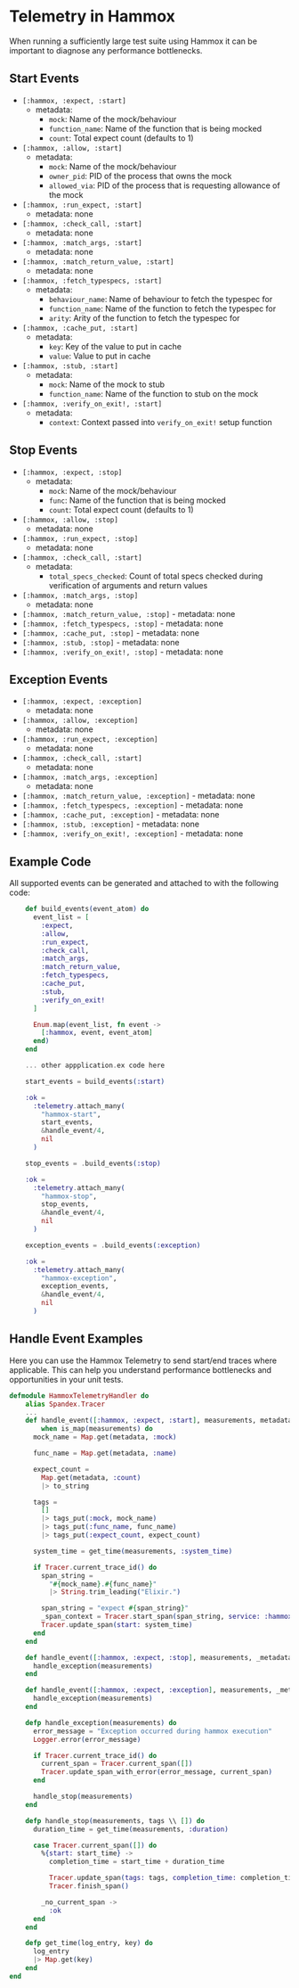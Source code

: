 # Telemetry in Hammox
  When running a sufficiently large test suite using Hammox it can be important to diagnose any performance bottlenecks.
## Start Events
  - `[:hammox, :expect, :start]`
    - metadata:
      - `mock`: Name of the mock/behaviour
      - `function_name`: Name of the function that is being mocked
      - `count`: Total expect count (defaults to 1)
  - `[:hammox, :allow, :start]`
    - metadata:
      - `mock`: Name of the mock/behaviour
      - `owner_pid`: PID of the process that owns the mock
      - `allowed_via`: PID of the process that is requesting allowance of the mock
  - `[:hammox, :run_expect, :start]`
    - metadata: none
  - `[:hammox, :check_call, :start]`
    - metadata: none
  - `[:hammox, :match_args, :start]`
    - metadata: none
  - `[:hammox, :match_return_value, :start]`
    - metadata: none
  - `[:hammox, :fetch_typespecs, :start]`
    - metadata:
      - `behaviour_name`: Name of behaviour to fetch the typespec for
      - `function_name`: Name of the function to fetch the typespec for
      - `arity`: Arity of the function to fetch the typespec for
  - `[:hammox, :cache_put, :start]`
    - metadata:
      - `key`: Key of the value to put in cache
      - `value`: Value to put in cache
  - `[:hammox, :stub, :start]`
    - metadata:
      - `mock`: Name of the mock to stub
      - `function_name`: Name of the function to stub on the mock
  - `[:hammox, :verify_on_exit!, :start]`
    - metadata:
      - `context`: Context passed into `verify_on_exit!` setup function

## Stop Events
  - `[:hammox, :expect, :stop]`
    - metadata:
      - `mock`: Name of the mock/behaviour
      - `func`: Name of the function that is being mocked
      - `count`: Total expect count (defaults to 1)
  - `[:hammox, :allow, :stop]`
    - metadata: none
  - `[:hammox, :run_expect, :stop]`
    - metadata: none
  - `[:hammox, :check_call, :start]`
    - metadata:
      - `total_specs_checked`: Count of total specs checked during verification of arguments and return values
  - `[:hammox, :match_args, :stop]`
    - metadata: none
  -  `[:hammox, :match_return_value, :stop]`
    - metadata: none
  -  `[:hammox, :fetch_typespecs, :stop]`
    - metadata: none
  -  `[:hammox, :cache_put, :stop]`
    - metadata: none
  -  `[:hammox, :stub, :stop]`
    - metadata: none
  -  `[:hammox, :verify_on_exit!, :stop]`
    - metadata: none

## Exception Events
  - `[:hammox, :expect, :exception]`
    - metadata: none
  - `[:hammox, :allow, :exception]`
    - metadata: none
  - `[:hammox, :run_expect, :exception]`
    - metadata: none
  - `[:hammox, :check_call, :start]`
    - metadata: none
  - `[:hammox, :match_args, :exception]`
    - metadata: none
  -  `[:hammox, :match_return_value, :exception]`
    - metadata: none
  -  `[:hammox, :fetch_typespecs, :exception]`
    - metadata: none
  -  `[:hammox, :cache_put, :exception]`
    - metadata: none
  -  `[:hammox, :stub, :exception]`
    - metadata: none
  -  `[:hammox, :verify_on_exit!, :exception]`
    - metadata: none

## Example Code
  All supported events can be generated and attached to with the following code:
  ```elixir
      def build_events(event_atom) do
        event_list = [
          :expect,
          :allow,
          :run_expect,
          :check_call,
          :match_args,
          :match_return_value,
          :fetch_typespecs,
          :cache_put,
          :stub,
          :verify_on_exit!
        ]

        Enum.map(event_list, fn event ->
          [:hammox, event, event_atom]
        end)
      end

      ... other appplication.ex code here

      start_events = build_events(:start)

      :ok =
        :telemetry.attach_many(
          "hammox-start",
          start_events,
          &handle_event/4,
          nil
        )

      stop_events = .build_events(:stop)

      :ok =
        :telemetry.attach_many(
          "hammox-stop",
          stop_events,
          &handle_event/4,
          nil
        )

      exception_events = .build_events(:exception)

      :ok =
        :telemetry.attach_many(
          "hammox-exception",
          exception_events,
          &handle_event/4,
          nil
        )
  ```
## Handle Event Examples
  Here you can use the Hammox Telemetry to send start/end traces where applicable. This can help you understand performance bottlenecks and opportunities in your unit tests.
  ```elixir
  defmodule HammoxTelemetryHandler do
	  alias Spandex.Tracer
	  ...
	  def handle_event([:hammox, :expect, :start], measurements, metadata, _config)
	      when is_map(measurements) do
	    mock_name = Map.get(metadata, :mock)

	    func_name = Map.get(metadata, :name)

	    expect_count =
	      Map.get(metadata, :count)
	      |> to_string

	    tags =
	      []
	      |> tags_put(:mock, mock_name)
	      |> tags_put(:func_name, func_name)
	      |> tags_put(:expect_count, expect_count)

	    system_time = get_time(measurements, :system_time)

	    if Tracer.current_trace_id() do
	      span_string =
	        "#{mock_name}.#{func_name}"
	        |> String.trim_leading("Elixir.")

	      span_string = "expect #{span_string}"
	      _span_context = Tracer.start_span(span_string, service: :hammox, tags: tags)
	      Tracer.update_span(start: system_time)
	    end
	  end

	  def handle_event([:hammox, :expect, :stop], measurements, _metadata, _config) do
	    handle_exception(measurements)
	  end

	  def handle_event([:hammox, :expect, :exception], measurements, _metadata, _config) do
	    handle_exception(measurements)
	  end

	  defp handle_exception(measurements) do
	    error_message = "Exception occurred during hammox execution"
	    Logger.error(error_message)

	    if Tracer.current_trace_id() do
	      current_span = Tracer.current_span([])
	      Tracer.update_span_with_error(error_message, current_span)
	    end

	    handle_stop(measurements)
	  end

	  defp handle_stop(measurements, tags \\ []) do
	    duration_time = get_time(measurements, :duration)

	    case Tracer.current_span([]) do
	      %{start: start_time} ->
	        completion_time = start_time + duration_time

	        Tracer.update_span(tags: tags, completion_time: completion_time)
	        Tracer.finish_span()

	      _no_current_span ->
	        :ok
	    end
	  end

	  defp get_time(log_entry, key) do
	    log_entry
	    |> Map.get(key)
	  end
  end

```
